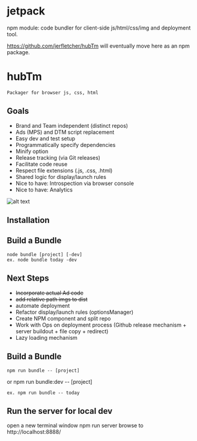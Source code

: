 # jetpack
npm module: code bundler for client-side js/html/css/img and deployment tool.

https://github.com/jerfletcher/hubTm will eventually move here as an npm package.

# hubTm
    Packager for browser js, css, html


## Goals
*   Brand and Team independent (distinct repos)
*   Ads (MPS) and DTM script replacement
*   Easy dev and test setup
*   Programmatically specify dependencies
*   Minify option
*   Release tracking (via Git releases)
*   Facilitate code reuse
*   Respect file extensions (.js, .css, .html)
*   Shared logic for display/launch rules
*   Nice to have: Introspection via browser console
*   Nice to have: Analytics
    
![alt text](https://docs.google.com/drawings/d/1Vv341Zr22ccehyCmahUQ7_kXvsVZk4JSXFoj44y45FM/pub?w=452&h=719 "Architecture")


## Installation



## Build a Bundle
    node bundle [project] [-dev]
    ex. node bundle today -dev

## Next Steps
*   ~~Incorporate actual Ad code~~
*   ~~add relative path imgs to dist~~
*   automate deployment
*   Refactor display/launch rules (optionsManager)
*   Create NPM component and split repo
*   Work with Ops on deployment process (Github release mechanism + server buildout + file copy + redirect)
*   Lazy loading mechanism

## Build a Bundle
    npm run bundle -- [project]
or  npm run bundle:dev -- [project]

    ex. npm run bundle -- today

## Run the server for local dev
open a new terminal window
	npm run server
browse to http://localhost:8888/

